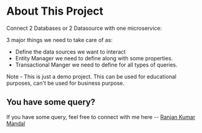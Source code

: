 # About This Project 

Connect 2 Databases or 2 Datasource with one microservice:

3 major things we need to take care of as:

- Define the data sources we want to interact
- Entity Manager we need to define along with some properties.
- Transactional Manger we need to define for all types of queries.

Note - This is just a demo project. This can be used for educational purposes, can't be used for business purpose.

## You have some query?

If you have some query, feel free to connect with me here -- [Ranjan Kumar Mandal](https://www.linkedin.com/in/ranjan-kumar-m-818367158/)